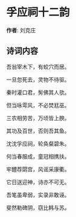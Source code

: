# 孚应祠十二韵

**作者**: 刘克庄

## 诗词内容

吾翁宰木下，有蛟穴而居。

一旦忽死去，灵物不待驱。

秦时灌口君，髣佛其人欤。

但当咏雩风，不必焚尪巫。

三农相劳苦，万顷皆上腴。

其功及百世，否则吾其鱼。

沈沈孚应祠，轮奂粲碧朱。

何当春服成，童冠相携扶。

牢醴荐閟宫，风谣采康衢。

它日送迎神，诗亦不可无。

吾笔虽卑弱，实录非敢诬。

斐然勒碑阴，窃比韩与苏。

